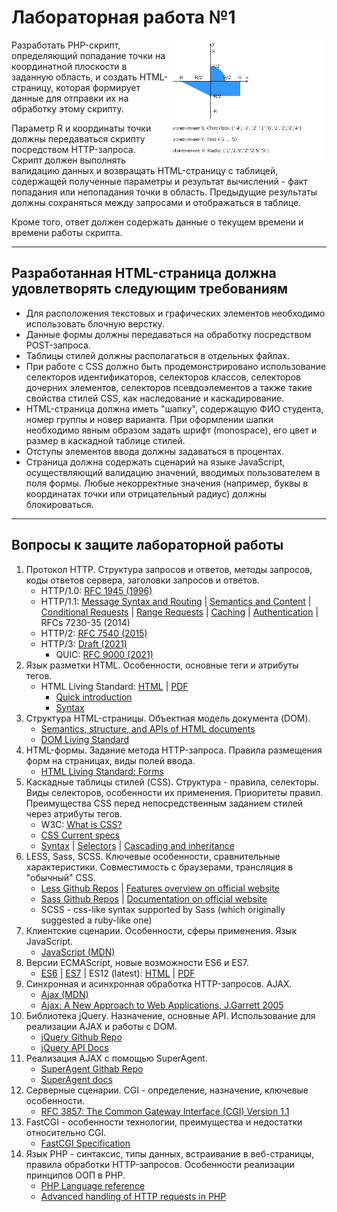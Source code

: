 # Лабораторная работа №1

<img src="img/area.png" alt="Вариант 32017" style="float:right;max-width:50%;" title="Вариант 32017" align="right">

Разработать PHP-скрипт, определяющий попадание точки на координатной плоскости в заданную область, и создать HTML-страницу, которая формирует данные для отправки их на обработку этому скрипту.

Параметр R и координаты точки должны передаваться скрипту посредством HTTP-запроса. Скрипт должен выполнять валидацию данных и возвращать HTML-страницу с таблицей, содержащей полученные параметры и результат вычислений - факт попадания или непопадания точки в область. Предыдущие результаты должны сохраняться между запросами и отображаться в таблице.

Кроме того, ответ должен содержать данные о текущем времени и времени работы скрипта.

---

## Разработанная HTML-страница должна удовлетворять следующим требованиям

- Для расположения текстовых и графических элементов необходимо использовать блочную верстку.
- Данные формы должны передаваться на обработку посредством POST-запроса.
- Таблицы стилей должны располагаться в отдельных файлах.
- При работе с CSS должно быть продемонстрировано использование селекторов идентификаторов, селекторов классов, селекторов дочерних элементов, селекторов псевдоэлементов а также такие свойства стилей CSS, как наследование и каскадирование.
- HTML-страница должна иметь "шапку", содержащую ФИО студента, номер группы и новер варианта. При оформлении шапки необходимо явным образом задать шрифт (monospace), его цвет и размер в каскадной таблице стилей.
- Отступы элементов ввода должны задаваться в процентах.
- Страница должна содержать сценарий на языке JavaScript, осуществляющий валидацию значений, вводимых пользователем в поля формы. Любые некорректные значения (например, буквы в координатах точки или отрицательный радиус) должны блокироваться.

---

## Вопросы к защите лабораторной работы

1. Протокол HTTP. Структура запросов и ответов, методы запросов, коды ответов сервера, заголовки запросов и ответов.
    * HTTP/1.0: [ RFC 1945 (1996)](http://www.rfc-editor.org/pdfrfc/rfc1945.txt.pdf)
    * HTTP/1.1:
        [Message Syntax and Routing](http://www.rfc-editor.org/pdfrfc/rfc7230.txt.pdf) |
        [Semantics and Content](http://www.rfc-editor.org/pdfrfc/rfc7231.txt.pdf) |
        [Conditional Requests](http://www.rfc-editor.org/pdfrfc/rfc7231.txt.pdf) |
        [Range Requests](http://www.rfc-editor.org/pdfrfc/rfc7233.txt.pdf) |
        [Caching](http://www.rfc-editor.org/pdfrfc/rfc7234.txt.pdf) |
        [Authentication](http://www.rfc-editor.org/pdfrfc/rfc7235.txt.pdf) |
        RFCs 7230-35 (2014)
    * HTTP/2: [RFC 7540 (2015)](http://www.rfc-editor.org/pdfrfc/rfc7540.txt.pdf)
    * HTTP/3: [Draft (2021)](https://www.rfc-editor.org/internet-drafts/draft-ietf-quic-http-34.html)
        * QUIC: [RFC 9000 (2021)](https://www.rfc-editor.org/rfc/rfc9000.pdf)
2. Язык разметки HTML. Особенности, основные теги и атрибуты тегов.
    * HTML Living Standard: [HTML](https://html.spec.whatwg.org/multipage) | [PDF](https://html.spec.whatwg.org/print.pdf)
        * [Quick introduction](https://html.spec.whatwg.org/multipage/introduction.html#a-quick-introduction-to-html)
        * [Syntax](https://html.spec.whatwg.org/multipage/syntax.html#syntax-attributes)
3. Структура HTML-страницы. Объектная модель документа (DOM).
    * [Semantics, structure, and APIs of HTML documents](https://html.spec.whatwg.org/multipage/dom.html)
    * [DOM Living Standard](https://dom.spec.whatwg.org)
4. HTML-формы. Задание метода HTTP-запроса. Правила размещения форм на страницах, виды полей ввода.
    * [HTML Living Standard: Forms](https://html.spec.whatwg.org/multipage/forms.html#forms)
5. Каскадные таблицы стилей (CSS). Структура - правила, селекторы. Виды селекторов, особенности их применения. Приоритеты правил. Преимущества CSS перед непосредственным заданием стилей через атрибуты тегов.
    * W3C: [What is CSS?](https://www.w3.org/standards/webdesign/htmlcss#whatcss)
    * [CSS Current specs](https://www.w3.org/Style/CSS/current-work)
    * [Syntax](https://www.w3.org/TR/css-syntax-3/) | [Selectors](https://www.w3.org/TR/selectors-3/) | [Cascading and inheritance](https://www.w3.org/TR/css-cascade-3/)
6. LESS, Sass, SCSS. Ключевые особенности, сравнительные характеристики. Совместимость с браузерами, трансляция в "обычный" CSS.
    * [Less Github Repos](https://github.com/less) | [Features overview on official website](https://lesscss.org/features/)
    * [Sass Github Repos](https://github.com/sass) | [Documentation on official website](https://sass-lang.com/documentation)
    * SCSS - css-like syntax supported by Sass (which originally suggested a ruby-like one)
7. Клиентские сценарии. Особенности, сферы применения. Язык JavaScript.
    * [JavaScript (MDN)](https://developer.mozilla.org/en-US/docs/Web/JavaScript)
8. Версии ECMAScript, новые возможности ES6 и ES7.
    * [ES6](https://262.ecma-international.org/6.0/) | [ES7](https://262.ecma-international.org/7.0/) | ES12 (latest): [HTML](https://262.ecma-international.org/12.0/) | [PDF](https://www.ecma-international.org/wp-content/uploads/ECMA-262_12th_edition_june_2021.pdf)
9. Синхронная и асинхронная обработка HTTP-запросов. AJAX.
    * [Ajax (MDN)](https://developer.mozilla.org/en-US/docs/Glossary/AJAX)
    * [Ajax: A New Approach to Web Applications, J.Garrett 2005](https://web.archive.org/web/20150910072359/http://adaptivepath.org/ideas/ajax-new-approach-web-applications/)
10. Библиотека jQuery. Назначение, основные API. Использование для реализации AJAX и работы с DOM.
    * [jQuery Github Repo](https://github.com/jquery/jquery)
    * [jQuery API Docs](https://api.jquery.com)
11. Реализация AJAX с помощью SuperAgent.
    * [SuperAgent Githab Repo](https://github.com/visionmedia/superagent)
    * [SuperAgent docs](https://visionmedia.github.io/superagent/#test-documentation)
12. Серверные сценарии. CGI - определение, назначение, ключевые особенности.
    * [RFC 3857: The Common Gateway Interface (CGI) Version 1.1](https://www.rfc-editor.org/rfc/rfc3875.pdf)
13. FastCGI - особенности технологии, преимущества и недостатки относительно CGI.
    * [FastCGI Specification](https://fastcgi-archives.github.io/FastCGI_Specification.html)
14. Язык PHP - синтаксис, типы данных, встраивание в веб-страницы, правила обработки HTTP-запросов. Особенности реализации принципов ООП в PHP.
    * [PHP Language reference](https://www.php.net/manual/en/langref.php)
    * [Advanced handling of HTTP requests in PHP](https://github.com/nicolas-grekas/Patchwork-Doc/blob/master/Advanced-HTTP-en.md)